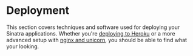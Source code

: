 # Deployment

This section covers techniques and software used for deploying your Sinatra
applications. Whether you're [deploying to Heroku][deploy-heroku] or a more
advanced setup with [nginx and unicorn][nginx-unicorn], you should be able to
find what your looking.

[deploy-heroku]: http://sinatra-org-book.herokuapp.com/#toc_42
[nginx-unicorn]: http://recipes.sinatrarb.com/p/deployment/nginx_proxied_to_unicorn
